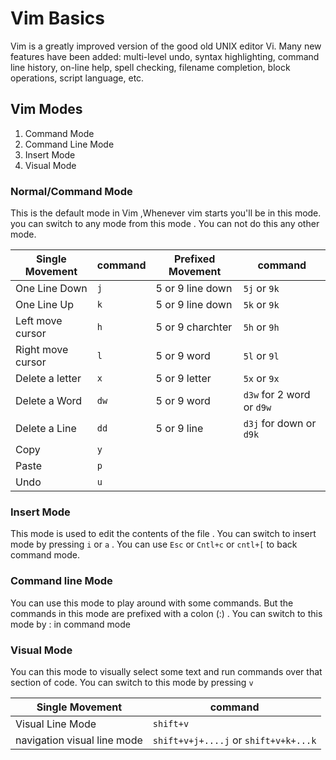 # Vim Basics

Vim is a greatly improved version of the good old UNIX editor Vi. Many new features have been added: multi-level undo, syntax highlighting, command line history, on-line help, spell checking, filename completion, block operations, script language, etc.

## Vim Modes

1. Command Mode
2. Command Line Mode 
3. Insert Mode
4. Visual Mode

### Normal/Command Mode

This is the default mode in Vim ,Whenever vim starts you'll be in this mode. you can switch to any mode from this mode . You can not do this any other mode.

|Single Movement| command |Prefixed Movement|command|
|---------------|--------|------------------|------------|
|One Line Down|`j`|5 or 9 line down|`5j` or `9k`|
|One Line Up|`k`|5 or 9 line down|`5k` or `9k`|
|Left move cursor|`h`|5 or 9 charchter|`5h` or `9h` |
|Right move cursor|`l`|5 or 9 word|`5l` or `9l` |
|Delete a letter|`x`|5 or 9 letter|`5x` or `9x` |
|Delete a Word|`dw`|5 or 9 word |`d3w` for 2 word or `d9w`|
|Delete a Line|`dd`|5 or 9 line |`d3j` for down or `d9k`|
|Copy|`y`|||
|Paste|`p`|||
|Undo|`u`||
### Insert Mode

This mode is used to edit the contents of the file . You can switch to insert mode by pressing `i` or `a` . You can use `Esc` or `Cntl+c` or `cntl+[` to back command mode.

### Command line Mode
You can use this mode to play around with some commands. But the commands in this mode are prefixed with a colon (:) . You can switch to this mode by : in command mode

### Visual Mode

You can this mode to visually select some text and run commands over that section of code. You can switch to this mode by pressing `v`

|Single Movement|command|
|---------------|-------|
|Visual Line Mode|`shift+v`|
|navigation visual line mode|`shift+v+j+....j` or `shift+v+k+...k`|







